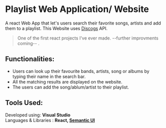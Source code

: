 # Playlist Web Application/ Website 
A react Web App that let's users search their favorite songs, artists and add them to a playlist. This Website uses [Discogs](https://www.discogs.com/) API.

> One of the first react projects I've ever made.  --further improvments coming-- .  

## Functionalities: 
 * Users can look up their favourite bands, artists, song or albums by typing their name in the search bar.
 * All the matching results are displayed on the website.
 * The users can add the song/ablum/artist to their playlist.

## Tools Used: 
 Developed using:  **Visual Studio**  
 Languages & Libraries : **React, [Semantic UI](https://semantic-ui.com/)** 


